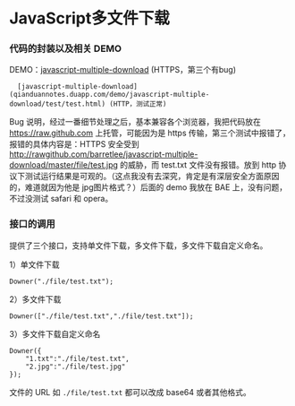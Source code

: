 JavaScript多文件下载
============================

### 代码的封装以及相关 DEMO

DEMO：[javascript-multiple-download](http://rawgithub.com/barretlee/javascript-multiple-download/master/test/test.html) (HTTPS，第三个有bug)

      [javascript-multiple-download](qianduannotes.duapp.com/demo/javascript-multiple-download/test/test.html) (HTTP，测试正常)
      
Bug 说明，经过一番细节处理之后，基本兼容各个浏览器，我把代码放在 https://raw.github.com 上托管，可能因为是 https 传输，第三个测试中报错了，报错的具体内容是：HTTPS 安全受到 http://rawgithub.com/barretlee/javascript-multiple-download/master/file/test.jpg 的威胁，而 test.txt 文件没有报错。放到 http 协议下测试运行结果是可观的。（这点我没有去深究，肯定是有深层安全方面原因的，难道就因为他是 jpg图片格式？）后面的 demo 我放在 BAE 上，没有问题，不过没测试 safari 和 opera。

### 接口的调用

提供了三个接口，支持单文件下载，多文件下载，多文件下载自定义命名。

1）单文件下载

	Downer("./file/test.txt");

2）多文件下载
	
	Downer(["./file/test.txt","./file/test.txt"]);

3）多文件下载自定义命名
	
	Downer({
		"1.txt":"./file/test.txt",
		"2.jpg":"./file/test.jpg"
	});	

文件的 URL 如 `./file/test.txt` 都可以改成 base64 或者其他格式。
